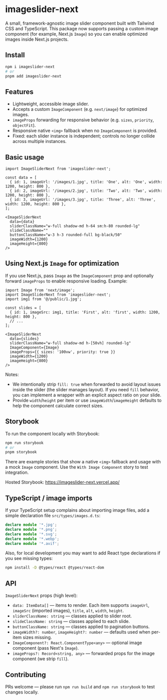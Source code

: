 # imageslider-next

A small, framework-agnostic image slider component built with Tailwind CSS and TypeScript. This package now supports passing a custom image component (for example, Next.js `Image`) so you can enable optimized images inside Next.js projects.

## Install

```zsh
npm i imageslider-next
# or
pnpm add imageslider-next
```

## Features

- Lightweight, accessible image slider.
- Accepts a custom `ImageComponent` (e.g. `next/image`) for optimized images.
- `imageProps` forwarding for responsive behavior (e.g. `sizes`, `priority`, `objectFit`).
- Responsive native `<img>` fallback when no `ImageComponent` is provided.
- Fixed: each slider instance is independent; controls no longer collide across multiple instances.

## Basic usage

```tsx
import ImageSliderNext from 'imageslider-next';

const data = [
  { id: 1, imageUrl: '/images/1.jpg', title: 'One', alt: 'One', width: 1200, height: 800 },
  { id: 2, imageUrl: '/images/2.jpg', title: 'Two', alt: 'Two', width: 1200, height: 800 },
  { id: 3, imageUrl: '/images/3.jpg', title: 'Three', alt: 'Three', width: 1200, height: 800 },
];

<ImageSliderNext
  data={data}
  sliderClassName="w-full shadow-md h-64 sm:h-80 rounded-lg"
  slideClassName=""
  buttonClassName="w-3 h-3 rounded-full bg-black/50"
  imageWidth={1200}
  imageHeight={800}
/>
```

## Using Next.js `Image` for optimization

If you use Next.js, pass `Image` as the `ImageComponent` prop and optionally forward `imageProps` to enable responsive loading. Example:

```tsx
import Image from 'next/image';
import ImageSliderNext from 'imageslider-next';
import img1 from '@/public/1.jpg';

const slides = [
  { id: 1, imageSrc: img1, title: 'First', alt: 'first', width: 1200, height: 800 },
  // ...
];

<ImageSliderNext
  data={slides}
  sliderClassName="w-full shadow-md h-[50vh] rounded-lg"
  ImageComponent={Image}
  imageProps={{ sizes: '100vw', priority: true }}
  imageWidth={1200}
  imageHeight={800}
/>
```

Notes:
- We intentionally strip `fill: true` when forwarded to avoid layout issues inside the slider (the slider manages layout). If you need `fill` behavior, you can implement a wrapper with an explicit aspect ratio on your slide.
- Provide `width`/`height` per item or use `imageWidth`/`imageHeight` defaults to help the component calculate correct sizes.

## Storybook

To run the component locally with Storybook:

```bash
npm run storybook
# or
pnpm storybook
```

There are example stories that show a native `<img>` fallback and usage with a mock `Image` component. Use the `With Image Component` story to test integration.

Hosted Storybook: https://imageslider-next.vercel.app/

## TypeScript / image imports

If your TypeScript setup complains about importing image files, add a simple declaration file `src/types/images.d.ts`:

```ts
declare module '*.jpg';
declare module '*.png';
declare module '*.svg';
declare module '*.webp';
declare module '*.avif';
```

Also, for local development you may want to add React type declarations if you see missing types:

```bash
npm install -D @types/react @types/react-dom
```

## API

`ImageSliderNext` props (high level):

- `data: ItemData[]` — items to render. Each item supports `imageUrl`, `imageSrc` (imported images), `title`, `alt`, `width`, `height`.
- `sliderClassName: string` — classes applied to slider root.
- `slideClassName: string` — classes applied to each slide.
- `buttonClassName: string` — classes applied to pagination buttons.
- `imageWidth?: number`, `imageHeight?: number` — defaults used when per-item sizes missing.
- `ImageComponent?: React.ComponentType<any>` — optional image component (pass Next's `Image`).
- `imageProps?: Record<string, any>` — forwarded props for the image component (we strip `fill`).

## Contributing

PRs welcome — please run `npm run build` and `npm run storybook` to test changes locally.